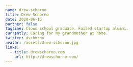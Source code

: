 ```yaml
---
name: drew-schorno
title: Drew Schorno
date: 2020-06-15
partner: false
tagline: Clown school graduate. Failed startup alumni.
currently: Caring for my grandmother at home.
twitter: dschorno
avatar: /assets/drew-schorno.jpg
links:
  - title: drewschorno.com
    url: http://drewschorno.com/
---
```


